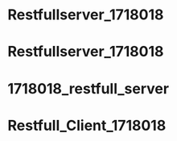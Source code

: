 # Restfullserver_1718018
# Restfullserver_1718018
# 1718018_restfull_server
# Restfull_Client_1718018
